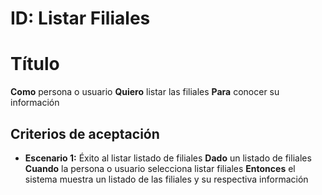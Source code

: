 # ID: Listar Filiales

# Título

**Como** persona o usuario **Quiero** listar las filiales **Para** conocer su información

## Criterios de aceptación

- **Escenario 1:** Éxito al listar listado de filiales
  **Dado** un listado de filiales
  **Cuando** la persona o usuario selecciona listar filiales
  **Entonces** el sistema muestra un listado de las filiales y su respectiva información
